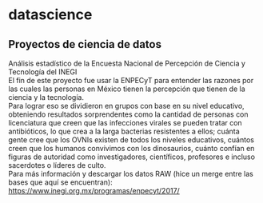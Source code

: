 # datascience
## Proyectos de ciencia de datos
Análisis estadístico de la Encuesta Nacional de Percepción de Ciencia y Tecnología del INEGI <br>
El fin de este proyecto fue usar la ENPECyT para entender las razones por las cuales las personas en México tienen la percepción que tienen de la ciencia y la tecnología. <br>
Para lograr eso se dividieron en grupos con base en su nivel educativo, obteniendo resultados sorprendentes como la cantidad de personas con licenciatura que creen que las infecciones virales se pueden tratar con antibióticos, lo que crea a la larga bacterias resistentes a ellos; cuánta gente cree que los OVNIs existen de todos los niveles educativos, cuántos creen que los humanos convivimos con los dinosaurios, cuánto confían en figuras de autoridad como investigadores, científicos, profesores e incluso sacerdotes o líderes de culto.<br>
Para más información y descargar los datos RAW (hice un merge entre las bases que aquí se encuentran): https://www.inegi.org.mx/programas/enpecyt/2017/

